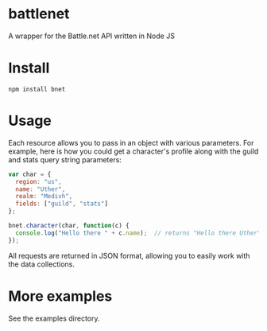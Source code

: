 battlenet
=========

A wrapper for the Battle.net API written in Node JS

Install
=========
```
npm install bnet
```


 Usage
=========
Each resource allows you to pass in an object with various parameters.
For example, here is how you could get a character's profile along with
the guild and stats query string parameters:


```javascript
var char = {
  region: "us",
  name: "Uther",
  realm: "Medivh",
  fields: ["guild", "stats"] 
};

bnet.character(char, function(c) {
  console.log("Hello there " + c.name);  // returns "Hello there Uther"
});

```

All requests are returned in JSON format, allowing you to easily work
with the data collections.


More examples
=========

See the examples directory.
